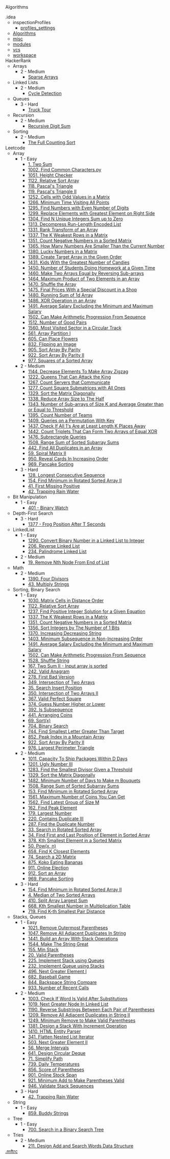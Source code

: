 <div>Algorithms<ul style="list-style-type:none;padding:0"><li>.idea<ul><li>inspectionProfiles<ul><li><a href="profiles_settings">profiles_settings</a></li></ul></li><li><a href="Algorithms">Algorithms</a></li><li><a href="misc">misc</a></li><li><a href="modules">modules</a></li><li><a href="vcs">vcs</a></li><li><a href="workspace">workspace</a></li></ul></li><li>HackerRank<ul><li>Arrays<ul><li>2 - Medium<ul><li><a href="Sparse Arrays">Sparse Arrays</a></li></ul></li></ul></li><li>Linked Lists<ul><li>2 - Medium<ul><li><a href="Cycle Detection">Cycle Detection</a></li></ul></li></ul></li><li>Queues<ul><li>3 - Hard<ul><li><a href="Truck Tour">Truck Tour</a></li></ul></li></ul></li><li>Recursion<ul><li>2 - Medium<ul><li><a href="Recursive Digit Sum">Recursive Digit Sum</a></li></ul></li></ul></li><li>Sorting<ul><li>2 - Medium<ul><li><a href="The Full Counting Sort">The Full Counting Sort</a></li></ul></li></ul></li></ul></li><li>Leetcode<ul><li>Array<ul><li>1 - Easy<ul><li><a href="1. Two Sum">1. Two Sum</a></li><li><a href="1002. Find Common Characters.py">1002. Find Common Characters.py</a></li><li><a href="1051. Height Checker">1051. Height Checker</a></li><li><a href="1122. Relative Sort Array">1122. Relative Sort Array</a></li><li><a href="118. Pascal&#x27;s Triangle">118. Pascal&#x27;s Triangle</a></li><li><a href="119. Pascal&#x27;s Triangle II">119. Pascal&#x27;s Triangle II</a></li><li><a href="1252. Cells with Odd Values in a Matrix">1252. Cells with Odd Values in a Matrix</a></li><li><a href="1266. Minimum Time Visiting All Points">1266. Minimum Time Visiting All Points</a></li><li><a href="1295. Find Numbers with Even Number of Digits">1295. Find Numbers with Even Number of Digits</a></li><li><a href="1299. Replace Elements with Greatest Element on Right Side">1299. Replace Elements with Greatest Element on Right Side</a></li><li><a href="1304. Find N Unique Integers Sum up to Zero">1304. Find N Unique Integers Sum up to Zero</a></li><li><a href="1313. Decompress Run-Length Encoded List">1313. Decompress Run-Length Encoded List</a></li><li><a href="1331. Rank Transform of an Array">1331. Rank Transform of an Array</a></li><li><a href="1337. The K Weakest Rows in a Matrix">1337. The K Weakest Rows in a Matrix</a></li><li><a href="1351. Count Negative Numbers in a Sorted Matrix">1351. Count Negative Numbers in a Sorted Matrix</a></li><li><a href="1365. How Many Numbers Are Smaller Than the Current Number">1365. How Many Numbers Are Smaller Than the Current Number</a></li><li><a href="1380. Lucky Numbers in a Matrix">1380. Lucky Numbers in a Matrix</a></li><li><a href="1389. Create Target Array in the Given Order">1389. Create Target Array in the Given Order</a></li><li><a href="1431. Kids With the Greatest Number of Candies">1431. Kids With the Greatest Number of Candies</a></li><li><a href="1450. Number of Students Doing Homework at a Given Time">1450. Number of Students Doing Homework at a Given Time</a></li><li><a href="1460. Make Two Arrays Equal by Reversing Sub-arrays">1460. Make Two Arrays Equal by Reversing Sub-arrays</a></li><li><a href="1464. Maximum Product of Two Elements in an Array">1464. Maximum Product of Two Elements in an Array</a></li><li><a href="1470. Shuffle the Array">1470. Shuffle the Array</a></li><li><a href="1475. Final Prices With a Special Discount in a Shop">1475. Final Prices With a Special Discount in a Shop</a></li><li><a href="1480. Running Sum of 1d Array">1480. Running Sum of 1d Array</a></li><li><a href="1486. XOR Operation in an Array">1486. XOR Operation in an Array</a></li><li><a href="1491. Average Salary Excluding the Minimum and Maximum Salary">1491. Average Salary Excluding the Minimum and Maximum Salary</a></li><li><a href="1502. Can Make Arithmetic Progression From Sequence">1502. Can Make Arithmetic Progression From Sequence</a></li><li><a href="1512. Number of Good Pairs">1512. Number of Good Pairs</a></li><li><a href="1560. Most Visited Sector in a Circular Track">1560. Most Visited Sector in a Circular Track</a></li><li><a href="561. Array Partition I">561. Array Partition I</a></li><li><a href="605. Can Place Flowers">605. Can Place Flowers</a></li><li><a href="832. Flipping an Image">832. Flipping an Image</a></li><li><a href="905. Sort Array By Parity">905. Sort Array By Parity</a></li><li><a href="922. Sort Array By Parity II">922. Sort Array By Parity II</a></li><li><a href="977. Squares of a Sorted Array">977. Squares of a Sorted Array</a></li></ul></li><li>2 - Medium<ul><li><a href="1144. Decrease Elements To Make Array Zigzag">1144. Decrease Elements To Make Array Zigzag</a></li><li><a href="1222. Queens That Can Attack the King">1222. Queens That Can Attack the King</a></li><li><a href="1267. Count Servers that Communicate">1267. Count Servers that Communicate</a></li><li><a href="1277. Count Square Submatrices with All Ones">1277. Count Square Submatrices with All Ones</a></li><li><a href="1329. Sort the Matrix Diagonally">1329. Sort the Matrix Diagonally</a></li><li><a href="1338. Reduce Array Size to The Half">1338. Reduce Array Size to The Half</a></li><li><a href="1343. Number of Sub-arrays of Size K and Average Greater than or Equal to Threshold">1343. Number of Sub-arrays of Size K and Average Greater than or Equal to Threshold</a></li><li><a href="1395. Count Number of Teams">1395. Count Number of Teams</a></li><li><a href="1409. Queries on a Permutation With Key">1409. Queries on a Permutation With Key</a></li><li><a href="1437. Check If All 1&#x27;s Are at Least Length K Places Away">1437. Check If All 1&#x27;s Are at Least Length K Places Away</a></li><li><a href="1442. Count Triplets That Can Form Two Arrays of Equal XOR">1442. Count Triplets That Can Form Two Arrays of Equal XOR</a></li><li><a href="1476. Subrectangle Queries">1476. Subrectangle Queries</a></li><li><a href="1508. Range Sum of Sorted Subarray Sums">1508. Range Sum of Sorted Subarray Sums</a></li><li><a href="442. Find All Duplicates in an Array">442. Find All Duplicates in an Array</a></li><li><a href="59. Spiral Matrix II">59. Spiral Matrix II</a></li><li><a href="950. Reveal Cards In Increasing Order">950. Reveal Cards In Increasing Order</a></li><li><a href="969. Pancake Sorting">969. Pancake Sorting</a></li></ul></li><li>3 - Hard<ul><li><a href="128. Longest Consecutive Sequence">128. Longest Consecutive Sequence</a></li><li><a href="154. Find Minimum in Rotated Sorted Array II">154. Find Minimum in Rotated Sorted Array II</a></li><li><a href="41. First Missing Positive">41. First Missing Positive</a></li><li><a href="42. Trapping Rain Water">42. Trapping Rain Water</a></li></ul></li></ul></li><li>Bit Manipulation<ul><li>1 - Easy<ul><li><a href="401 - Binary Watch">401 - Binary Watch</a></li></ul></li></ul></li><li>Depth-First Search<ul><li>3 - Hard<ul><li><a href="1377 - Frog Position After T Seconds">1377 - Frog Position After T Seconds</a></li></ul></li></ul></li><li>LinkedList<ul><li>1 - Easy<ul><li><a href="1290. Convert Binary Number in a Linked List to Integer">1290. Convert Binary Number in a Linked List to Integer</a></li><li><a href="206. Reverse Linked List">206. Reverse Linked List</a></li><li><a href="234. Palindrome Linked List">234. Palindrome Linked List</a></li></ul></li><li>2 - Medium<ul><li><a href="19. Remove Nth Node From End of List">19. Remove Nth Node From End of List</a></li></ul></li></ul></li><li>Math<ul><li>2 - Medium<ul><li><a href="1390. Four Divisors">1390. Four Divisors</a></li><li><a href="43. Multiply Strings">43. Multiply Strings</a></li></ul></li></ul></li><li>Sorting, Binary Search<ul><li>1 - Easy<ul><li><a href="1030. Matrix Cells in Distance Order">1030. Matrix Cells in Distance Order</a></li><li><a href="1122. Relative Sort Array">1122. Relative Sort Array</a></li><li><a href="1237. Find Positive Integer Solution for a Given Equation">1237. Find Positive Integer Solution for a Given Equation</a></li><li><a href="1337. The K Weakest Rows in a Matrix">1337. The K Weakest Rows in a Matrix</a></li><li><a href="1351. Count Negative Numbers in a Sorted Matrix">1351. Count Negative Numbers in a Sorted Matrix</a></li><li><a href="1356. Sort Integers by The Number of 1 Bits">1356. Sort Integers by The Number of 1 Bits</a></li><li><a href="1370. Increasing Decreasing String">1370. Increasing Decreasing String</a></li><li><a href="1403. Minimum Subsequence in Non-Increasing Order">1403. Minimum Subsequence in Non-Increasing Order</a></li><li><a href="1491. Average Salary Excluding the Minimum and Maximum Salary">1491. Average Salary Excluding the Minimum and Maximum Salary</a></li><li><a href="1502. Can Make Arithmetic Progression From Sequence">1502. Can Make Arithmetic Progression From Sequence</a></li><li><a href="1528. Shuffle String">1528. Shuffle String</a></li><li><a href="167. Two Sum II - Input array is sorted">167. Two Sum II - Input array is sorted</a></li><li><a href="242. Valid Anagram">242. Valid Anagram</a></li><li><a href="278. First Bad Version">278. First Bad Version</a></li><li><a href="349. Intersection of Two Arrays">349. Intersection of Two Arrays</a></li><li><a href="35. Search Insert Position">35. Search Insert Position</a></li><li><a href="350. Intersection of Two Arrays II">350. Intersection of Two Arrays II</a></li><li><a href="367. Valid Perfect Square">367. Valid Perfect Square</a></li><li><a href="374. Guess Number Higher or Lower">374. Guess Number Higher or Lower</a></li><li><a href="392. Is Subsequence">392. Is Subsequence</a></li><li><a href="441. Arranging Coins">441. Arranging Coins</a></li><li><a href="69. Sqrt(x)">69. Sqrt(x)</a></li><li><a href="704. Binary Search">704. Binary Search</a></li><li><a href="744. Find Smallest Letter Greater Than Target">744. Find Smallest Letter Greater Than Target</a></li><li><a href="852. Peak Index in a Mountain Array">852. Peak Index in a Mountain Array</a></li><li><a href="922. Sort Array By Parity II">922. Sort Array By Parity II</a></li><li><a href="976. Largest Perimeter Triangle">976. Largest Perimeter Triangle</a></li></ul></li><li>2 - Medium<ul><li><a href="1011. Capacity To Ship Packages Within D Days">1011. Capacity To Ship Packages Within D Days</a></li><li><a href="1201. Ugly Number III">1201. Ugly Number III</a></li><li><a href="1283. Find the Smallest Divisor Given a Threshold">1283. Find the Smallest Divisor Given a Threshold</a></li><li><a href="1329. Sort the Matrix Diagonally">1329. Sort the Matrix Diagonally</a></li><li><a href="1482. Minimum Number of Days to Make m Bouquets">1482. Minimum Number of Days to Make m Bouquets</a></li><li><a href="1508. Range Sum of Sorted Subarray Sums">1508. Range Sum of Sorted Subarray Sums</a></li><li><a href="153. Find Minimum in Rotated Sorted Array">153. Find Minimum in Rotated Sorted Array</a></li><li><a href="1561. Maximum Number of Coins You Can Get">1561. Maximum Number of Coins You Can Get</a></li><li><a href="1562. Find Latest Group of Size M">1562. Find Latest Group of Size M</a></li><li><a href="162. Find Peak Element">162. Find Peak Element</a></li><li><a href="179. Largest Number">179. Largest Number</a></li><li><a href="220. Contains Duplicate III">220. Contains Duplicate III</a></li><li><a href="287. Find the Duplicate Number">287. Find the Duplicate Number</a></li><li><a href="33. Search in Rotated Sorted Array">33. Search in Rotated Sorted Array</a></li><li><a href="34. Find First and Last Position of Element in Sorted Array">34. Find First and Last Position of Element in Sorted Array</a></li><li><a href="378. Kth Smallest Element in a Sorted Matrix">378. Kth Smallest Element in a Sorted Matrix</a></li><li><a href="50. Pow(x, n)">50. Pow(x, n)</a></li><li><a href="658. Find K Closest Elements">658. Find K Closest Elements</a></li><li><a href="74. Search a 2D Matrix">74. Search a 2D Matrix</a></li><li><a href="875. Koko Eating Bananas">875. Koko Eating Bananas</a></li><li><a href="911. Online Election">911. Online Election</a></li><li><a href="912. Sort an Array">912. Sort an Array</a></li><li><a href="969. Pancake Sorting">969. Pancake Sorting</a></li></ul></li><li>3 - Hard<ul><li><a href="154. Find Minimum in Rotated Sorted Array II">154. Find Minimum in Rotated Sorted Array II</a></li><li><a href="4. Median of Two Sorted Arrays">4. Median of Two Sorted Arrays</a></li><li><a href="410. Split Array Largest Sum">410. Split Array Largest Sum</a></li><li><a href="668. Kth Smallest Number in Multiplication Table">668. Kth Smallest Number in Multiplication Table</a></li><li><a href="719. Find K-th Smallest Pair Distance">719. Find K-th Smallest Pair Distance</a></li></ul></li></ul></li><li>Stacks, Queues<ul><li>1 - Easy<ul><li><a href="1021. Remove Outermost Parentheses">1021. Remove Outermost Parentheses</a></li><li><a href="1047. Remove All Adjacent Duplicates In String">1047. Remove All Adjacent Duplicates In String</a></li><li><a href="1441. Build an Array With Stack Operations">1441. Build an Array With Stack Operations</a></li><li><a href="1544. Make The String Great">1544. Make The String Great</a></li><li><a href="155. Min Stack">155. Min Stack</a></li><li><a href="20. Valid Parentheses">20. Valid Parentheses</a></li><li><a href="225. Implement Stack using Queues">225. Implement Stack using Queues</a></li><li><a href="232. Implement Queue using Stacks">232. Implement Queue using Stacks</a></li><li><a href="496. Next Greater Element I">496. Next Greater Element I</a></li><li><a href="682. Baseball Game">682. Baseball Game</a></li><li><a href="844. Backspace String Compare">844. Backspace String Compare</a></li><li><a href="933. Number of Recent Calls">933. Number of Recent Calls</a></li></ul></li><li>2 - Medium<ul><li><a href="1003. Check If Word Is Valid After Substitutions">1003. Check If Word Is Valid After Substitutions</a></li><li><a href="1019. Next Greater Node In Linked List">1019. Next Greater Node In Linked List</a></li><li><a href="1190. Reverse Substrings Between Each Pair of Parentheses">1190. Reverse Substrings Between Each Pair of Parentheses</a></li><li><a href="1209. Remove All Adjacent Duplicates in String II">1209. Remove All Adjacent Duplicates in String II</a></li><li><a href="1249. Minimum Remove to Make Valid Parentheses">1249. Minimum Remove to Make Valid Parentheses</a></li><li><a href="1381. Design a Stack With Increment Operation">1381. Design a Stack With Increment Operation</a></li><li><a href="1410. HTML Entity Parser">1410. HTML Entity Parser</a></li><li><a href="341. Flatten Nested List Iterator">341. Flatten Nested List Iterator</a></li><li><a href="503. Next Greater Element II">503. Next Greater Element II</a></li><li><a href="56. Merge Intervals">56. Merge Intervals</a></li><li><a href="641. Design Circular Deque">641. Design Circular Deque</a></li><li><a href="71. Simplify Path">71. Simplify Path</a></li><li><a href="739. Daily Temperatures">739. Daily Temperatures</a></li><li><a href="856. Score of Parentheses">856. Score of Parentheses</a></li><li><a href="901. Online Stock Span">901. Online Stock Span</a></li><li><a href="921. Minimum Add to Make Parentheses Valid">921. Minimum Add to Make Parentheses Valid</a></li><li><a href="946. Validate Stack Sequences">946. Validate Stack Sequences</a></li></ul></li><li>3 - Hard<ul><li><a href="42. Trapping Rain Water">42. Trapping Rain Water</a></li></ul></li></ul></li><li>String<ul><li>1 - Easy<ul><li><a href="859. Buddy Strings">859. Buddy Strings</a></li></ul></li></ul></li><li>Tree<ul><li>1 - Easy<ul><li><a href="700. Search in a Binary Search Tree">700. Search in a Binary Search Tree</a></li></ul></li></ul></li><li>Tries<ul><li>2 - Medium<ul><li><a href="211. Design Add and Search Words Data Structure">211. Design Add and Search Words Data Structure</a></li></ul></li></ul></li></ul></li><li><a href=".mftrc">.mftrc</a></li></ul></div>